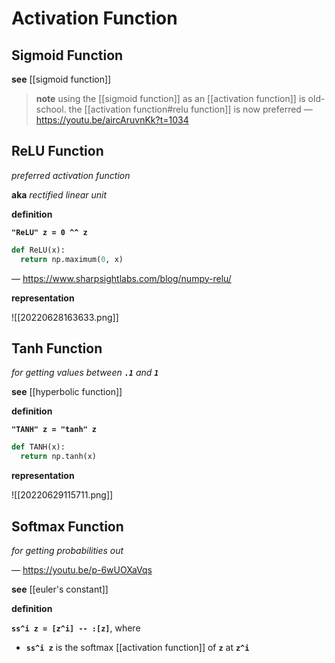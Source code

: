 # Activation Function

## Sigmoid Function

**see** [[sigmoid function]]

> **note** using the [[sigmoid function]] as an [[activation function]] is old-school. the [[activation function#relu function]] is now preferred &mdash; <https://youtu.be/aircAruvnKk?t=1034>

## ReLU Function

_preferred activation function_

**aka** _rectified linear unit_

**definition**

**`"ReLU" z = 0 ^^ z`**

```python
def ReLU(x):
  return np.maximum(0, x)
```

&mdash; <https://www.sharpsightlabs.com/blog/numpy-relu/>

**representation**

![[20220628163633.png]]

## Tanh Function

_for getting values between **`.1`** and **`1`**_

**see** [[hyperbolic function]]

**definition**

**`"TANH" z = "tanh" z`**

```python
def TANH(x):
  return np.tanh(x)
```

**representation**

![[20220629115711.png]]

## Softmax Function

_for getting probabilities out_

&mdash; <https://youtu.be/p-6wUOXaVqs>

**see** [[euler's constant]]

**definition**

**`ss^i z = [z^i] -- :[z]`**, where

- **`ss^i z`** is the softmax [[activation function]] of **`z`** at **`z^i`**
